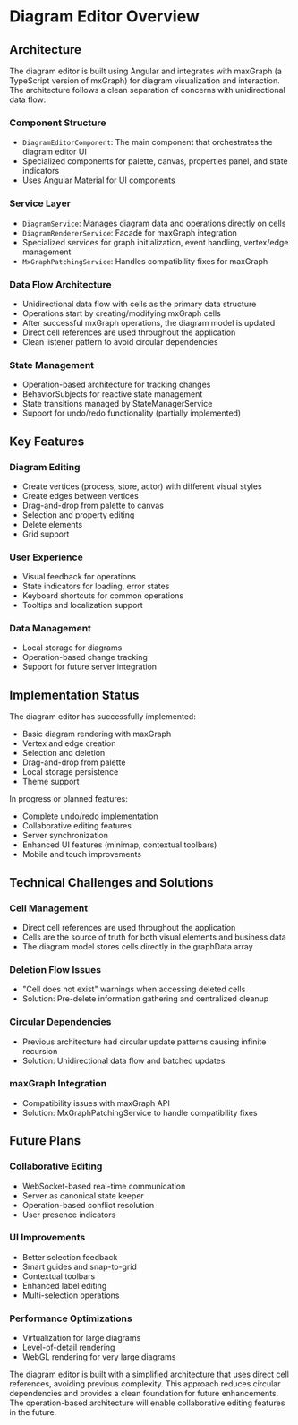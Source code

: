 # Diagram Editor Overview

## Architecture

The diagram editor is built using Angular and integrates with maxGraph (a TypeScript version of mxGraph) for diagram visualization and interaction. The architecture follows a clean separation of concerns with unidirectional data flow:

### Component Structure

- `DiagramEditorComponent`: The main component that orchestrates the diagram editor UI
- Specialized components for palette, canvas, properties panel, and state indicators
- Uses Angular Material for UI components

### Service Layer

- `DiagramService`: Manages diagram data and operations directly on cells
- `DiagramRendererService`: Facade for maxGraph integration
- Specialized services for graph initialization, event handling, vertex/edge management
- `MxGraphPatchingService`: Handles compatibility fixes for maxGraph

### Data Flow Architecture

- Unidirectional data flow with cells as the primary data structure
- Operations start by creating/modifying mxGraph cells
- After successful mxGraph operations, the diagram model is updated
- Direct cell references are used throughout the application
- Clean listener pattern to avoid circular dependencies

### State Management

- Operation-based architecture for tracking changes
- BehaviorSubjects for reactive state management
- State transitions managed by StateManagerService
- Support for undo/redo functionality (partially implemented)

## Key Features

### Diagram Editing

- Create vertices (process, store, actor) with different visual styles
- Create edges between vertices
- Drag-and-drop from palette to canvas
- Selection and property editing
- Delete elements
- Grid support

### User Experience

- Visual feedback for operations
- State indicators for loading, error states
- Keyboard shortcuts for common operations
- Tooltips and localization support

### Data Management

- Local storage for diagrams
- Operation-based change tracking
- Support for future server integration

## Implementation Status

The diagram editor has successfully implemented:

- Basic diagram rendering with maxGraph
- Vertex and edge creation
- Selection and deletion
- Drag-and-drop from palette
- Local storage persistence
- Theme support

In progress or planned features:

- Complete undo/redo implementation
- Collaborative editing features
- Server synchronization
- Enhanced UI features (minimap, contextual toolbars)
- Mobile and touch improvements

## Technical Challenges and Solutions

### Cell Management

- Direct cell references are used throughout the application
- Cells are the source of truth for both visual elements and business data
- The diagram model stores cells directly in the graphData array

### Deletion Flow Issues

- "Cell does not exist" warnings when accessing deleted cells
- Solution: Pre-delete information gathering and centralized cleanup

### Circular Dependencies

- Previous architecture had circular update patterns causing infinite recursion
- Solution: Unidirectional data flow and batched updates

### maxGraph Integration

- Compatibility issues with maxGraph API
- Solution: MxGraphPatchingService to handle compatibility fixes

## Future Plans

### Collaborative Editing

- WebSocket-based real-time communication
- Server as canonical state keeper
- Operation-based conflict resolution
- User presence indicators

### UI Improvements

- Better selection feedback
- Smart guides and snap-to-grid
- Contextual toolbars
- Enhanced label editing
- Multi-selection operations

### Performance Optimizations

- Virtualization for large diagrams
- Level-of-detail rendering
- WebGL rendering for very large diagrams

The diagram editor is built with a simplified architecture that uses direct cell references, avoiding previous complexity. This approach reduces circular dependencies and provides a clean foundation for future enhancements. The operation-based architecture will enable collaborative editing features in the future.
